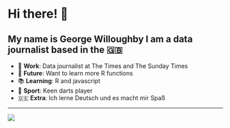 # Hi there! 👋
My name is George Willoughby I am a data journalist based in the 🇬🇧
---
<ul>
  <li> 🔬 <b>Work</b>: Data journalist at The Times and The Sunday Times </li>
  <li> 👀 <b>Future</b>: Want to learn more R functions </li> 
  <li> 📚 <b>Learning</b>: R and javascript  </li>
  <li> 🎯 <b>Sport</b>: Keen darts player </li>
  <li> 🇩🇪 <b>Extra</b>: Ich lerne Deutsch und es macht mir Spaß </li> 
</ul>

--- 
<a href="https://github.com/GWilloughby99/GWilloughby99">
<img align="center" src="https://github-readme-stats.vercel.app/api/top-langs/?username=GWilloughby99&tex&title_color=ffffff&text_color=c9cacc&icon_color=2bbc8a&bg_color=1d1f21" /> 
</a>
